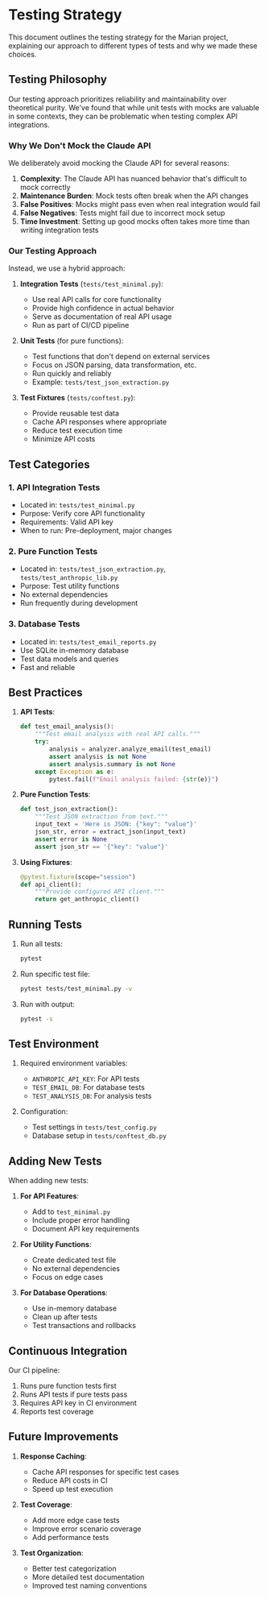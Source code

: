 # Testing Strategy

This document outlines the testing strategy for the Marian project, explaining our approach to different types of tests and why we made these choices.

## Testing Philosophy

Our testing approach prioritizes reliability and maintainability over theoretical purity. We've found that while unit tests with mocks are valuable in some contexts, they can be problematic when testing complex API integrations.

### Why We Don't Mock the Claude API

We deliberately avoid mocking the Claude API for several reasons:

1. **Complexity**: The Claude API has nuanced behavior that's difficult to mock correctly
2. **Maintenance Burden**: Mock tests often break when the API changes
3. **False Positives**: Mocks might pass even when real integration would fail
4. **False Negatives**: Tests might fail due to incorrect mock setup
5. **Time Investment**: Setting up good mocks often takes more time than writing integration tests

### Our Testing Approach

Instead, we use a hybrid approach:

1. **Integration Tests** (`tests/test_minimal.py`):
   - Use real API calls for core functionality
   - Provide high confidence in actual behavior
   - Serve as documentation of real API usage
   - Run as part of CI/CD pipeline

2. **Unit Tests** (for pure functions):
   - Test functions that don't depend on external services
   - Focus on JSON parsing, data transformation, etc.
   - Run quickly and reliably
   - Example: `tests/test_json_extraction.py`

3. **Test Fixtures** (`tests/conftest.py`):
   - Provide reusable test data
   - Cache API responses where appropriate
   - Reduce test execution time
   - Minimize API costs

## Test Categories

### 1. API Integration Tests
- Located in: `tests/test_minimal.py`
- Purpose: Verify core API functionality
- Requirements: Valid API key
- When to run: Pre-deployment, major changes

### 2. Pure Function Tests
- Located in: `tests/test_json_extraction.py`, `tests/test_anthropic_lib.py`
- Purpose: Test utility functions
- No external dependencies
- Run frequently during development

### 3. Database Tests
- Located in: `tests/test_email_reports.py`
- Use SQLite in-memory database
- Test data models and queries
- Fast and reliable

## Best Practices

1. **API Tests**:
   ```python
   def test_email_analysis():
       """Test email analysis with real API calls."""
       try:
           analysis = analyzer.analyze_email(test_email)
           assert analysis is not None
           assert analysis.summary is not None
       except Exception as e:
           pytest.fail(f"Email analysis failed: {str(e)}")
   ```

2. **Pure Function Tests**:
   ```python
   def test_json_extraction():
       """Test JSON extraction from text."""
       input_text = 'Here is JSON: {"key": "value"}'
       json_str, error = extract_json(input_text)
       assert error is None
       assert json_str == '{"key": "value"}'
   ```

3. **Using Fixtures**:
   ```python
   @pytest.fixture(scope="session")
   def api_client():
       """Provide configured API client."""
       return get_anthropic_client()
   ```

## Running Tests

1. Run all tests:
   ```bash
   pytest
   ```

2. Run specific test file:
   ```bash
   pytest tests/test_minimal.py -v
   ```

3. Run with output:
   ```bash
   pytest -s
   ```

## Test Environment

1. Required environment variables:
   - `ANTHROPIC_API_KEY`: For API tests
   - `TEST_EMAIL_DB`: For database tests
   - `TEST_ANALYSIS_DB`: For analysis tests

2. Configuration:
   - Test settings in `tests/test_config.py`
   - Database setup in `tests/conftest_db.py`

## Adding New Tests

When adding new tests:

1. **For API Features**:
   - Add to `test_minimal.py`
   - Include proper error handling
   - Document API key requirements

2. **For Utility Functions**:
   - Create dedicated test file
   - No external dependencies
   - Focus on edge cases

3. **For Database Operations**:
   - Use in-memory database
   - Clean up after tests
   - Test transactions and rollbacks

## Continuous Integration

Our CI pipeline:

1. Runs pure function tests first
2. Runs API tests if pure tests pass
3. Requires API key in CI environment
4. Reports test coverage

## Future Improvements

1. **Response Caching**:
   - Cache API responses for specific test cases
   - Reduce API costs in CI
   - Speed up test execution

2. **Test Coverage**:
   - Add more edge case tests
   - Improve error scenario coverage
   - Add performance tests

3. **Test Organization**:
   - Better test categorization
   - More detailed test documentation
   - Improved test naming conventions
